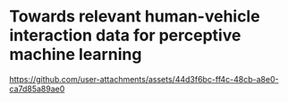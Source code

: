 # Towards relevant human-vehicle interaction data for perceptive machine learning

https://github.com/user-attachments/assets/44d3f6bc-ff4c-48cb-a8e0-ca7d85a89ae0
